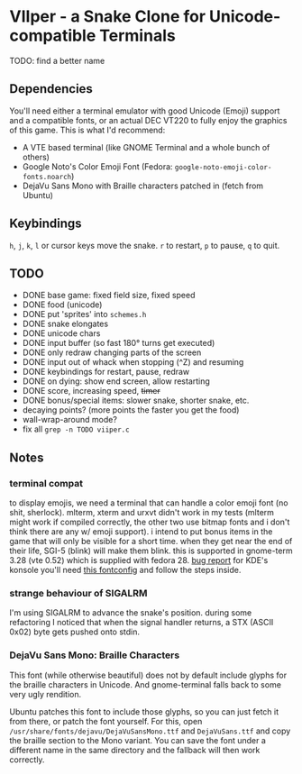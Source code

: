 # VIIper - a Snake Clone for Unicode-compatible Terminals

TODO: find a better name

## Dependencies

You'll need either a terminal emulator with good Unicode (Emoji) support and a
compatible fonts, or an actual DEC VT220 to fully enjoy the graphics of this
game. This is what I'd recommend:

 - A VTE based terminal (like GNOME Terminal and a whole bunch of others)
 - Google Noto's Color Emoji Font (Fedora: `google-noto-emoji-color-fonts.noarch`)
 - DejaVu Sans Mono with Braille characters patched in (fetch from Ubuntu)

## Keybindings

`h`, `j`, `k`, `l` or cursor keys move the snake. 
`r` to restart, `p` to pause, `q` to quit. 

## TODO

 - DONE base game: fixed field size, fixed speed
 - DONE food (unicode)
 - DONE put 'sprites' into `schemes.h`
 - DONE snake elongates
 - DONE unicode chars
 - DONE input buffer (so fast 180° turns get executed)
 - DONE only redraw changing parts of the screen
 - DONE input out of whack when stopping (^Z) and resuming
 - DONE keybindings for restart, pause, redraw
 - DONE on dying: show end screen, allow restarting
 - DONE score, increasing speed, ~~timer~~
 - DONE bonus/special items: slower snake, shorter snake, etc.
 - decaying points? (more points the faster you get the food)
 - wall-wrap-around mode?
 - fix all `grep -n TODO viiper.c`

## Notes

### terminal compat

to display emojis, we need a terminal that can handle a color emoji font (no
shit, sherlock). mlterm, xterm and urxvt didn't work in my tests (mlterm might
work if compiled correctly, the other two use bitmap fonts and i don't think
there are any w/ emoji support). 
i intend to put bonus items in the game that will only be visible for a short
time. when they get near the end of their life, SGI-5 (blink) will make them
blink. this is supported in gnome-term 3.28 (vte 0.52) which is supplied with
fedora 28. [bug report](https://bugzilla.gnome.org/show_bug.cgi?id=579964)
for KDE's konsole you'll need [this
fontconfig](https://gist.github.com/IgnoredAmbience/7c99b6cf9a8b73c9312a71d1209d9bbb)
and follow the steps inside.


### strange behaviour of SIGALRM

I'm using SIGALRM to advance the snake's position. during some refactoring I
noticed that when the signal handler returns, a STX (ASCII 0x02) byte gets
pushed onto stdin.

### DejaVu Sans Mono: Braille Characters

This font (while otherwise beautiful) does not by default include glyphs for the
braille characters in Unicode. And gnome-terminal falls back to some very ugly
rendition. 

Ubuntu patches this font to include those glyphs, so you can just fetch it from
there, or patch the font yourself. For this, open
`/usr/share/fonts/dejavu/DejaVuSansMono.ttf` and `DejaVuSans.ttf` and copy the
braille section to the Mono variant. You can save the font under a different
name in the same directory and the fallback will then work correctly. 
